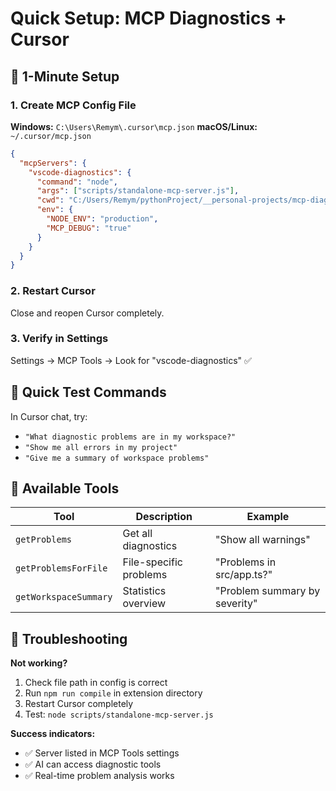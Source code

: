# Quick Setup: MCP Diagnostics + Cursor

## 🚀 1-Minute Setup

### 1. Create MCP Config File
**Windows:** `C:\Users\Remym\.cursor\mcp.json`
**macOS/Linux:** `~/.cursor/mcp.json`

```json
{
  "mcpServers": {
    "vscode-diagnostics": {
      "command": "node",
      "args": ["scripts/standalone-mcp-server.js"],
      "cwd": "C:/Users/Remym/pythonProject/__personal-projects/mcp-diagnostics-extension",
      "env": {
        "NODE_ENV": "production",
        "MCP_DEBUG": "true"
      }
    }
  }
}
```

### 2. Restart Cursor
Close and reopen Cursor completely.

### 3. Verify in Settings
Settings → MCP Tools → Look for "vscode-diagnostics" ✅

## 🧪 Quick Test Commands

In Cursor chat, try:
- `"What diagnostic problems are in my workspace?"`
- `"Show me all errors in my project"`
- `"Give me a summary of workspace problems"`

## 🔧 Available Tools

| Tool | Description | Example |
|------|-------------|---------|
| `getProblems` | Get all diagnostics | "Show all warnings" |
| `getProblemsForFile` | File-specific problems | "Problems in src/app.ts?" |
| `getWorkspaceSummary` | Statistics overview | "Problem summary by severity" |

## 🐛 Troubleshooting

**Not working?**
1. Check file path in config is correct
2. Run `npm run compile` in extension directory
3. Restart Cursor completely
4. Test: `node scripts/standalone-mcp-server.js`

**Success indicators:**
- ✅ Server listed in MCP Tools settings
- ✅ AI can access diagnostic tools
- ✅ Real-time problem analysis works
